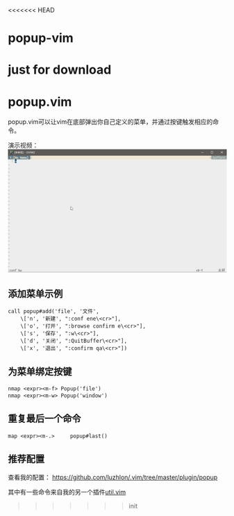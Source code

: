 <<<<<<< HEAD
# popup-vim
just for download
=======
# popup.vim
popup.vim可以让vim在底部弹出你自己定义的菜单，并通过按键触发相应的命令。

演示视频：
![](https://raw.githubusercontent.com/luzhlon/gif/master/popup.gif)

## 添加菜单示例
```viml
call popup#add('file', '文件',
    \['n', '新建', ":conf ene\<cr>"],
    \['o', '打开', ":browse confirm e\<cr>"],
    \['s', '保存', ":w\<cr>"],
    \['d', '关闭', ":QuitBuffer\<cr>"],
    \['x', '退出', ":confirm qa\<cr>"])
```

## 为菜单绑定按键
```viml
nmap <expr><m-f> Popup('file')
nmap <expr><m-w> Popup('window')
```

## 重复最后一个命令
```viml
map <expr><m-.>     popup#last()
```

## 推荐配置
查看我的配置： https://github.com/luzhlon/.vim/tree/master/plugin/popup

其中有一些命令来自我的另一个插件[util.vim](https://github.com/luzhlon/util.vim)
>>>>>>> init
